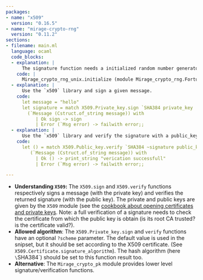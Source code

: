 ```yaml
---
packages:
- name: "x509"
  version: "0.16.5"
- name: "mirage-crypto-rng"
  version: "0.11.2"
sections:
- filename: main.ml
  language: ocaml
  code_blocks:
  - explanation: |
      The signature function needs a initialized random number generator.
    code: |
      Mirage_crypto_rng_unix.initialize (module Mirage_crypto_rng.Fortuna);;
  - explanation: |
      Use the `x509` library and sign a given message.
    code:
	  let message = "hello"
      let signature = match X509.Private_key.sign `SHA384 private_key
        (`Message (Cstruct.of_string message)) with
           | Ok sign -> sign
           | Error (`Msg error) -> failwith error;;
  - explanation: |
      Use the `x509` library and verify the signature with a public_key.
    code:
      let () = match X509.Public_key.verify `SHA384 ~signature public_key 
	     (`Message (Cstruct.of_string message)) with
		   | Ok () -> print_string "verication successfull"
		   | Error (`Msg error) -> failwith error;;

---
```


- **Understanding `X509`:** The `X509.sign` and `X509.verify` functions respectively signs a message (with the private key) and verifies the returned signature (with the public key). The private and public keys are given by the `X509` module (see the [cookbook about opening certificates and private keys](/cookbook/cryptography/opening_certificates_and_keys). Note: a full verification of a signature needs to check the certificate from which the public key is obtain (is its root CA trusted? is the certificate valid?).
- **Allowed algorithm**: The `X509.Private_key.sign` and `verify` functions have an optional `?scheme` parameter. The default value is used in the snipset, but it should be set according to the X509 certificate. (See `X509.Certificate.signature_algorithm`). The hash algorithm (here `\`SHA384`) should be set to this function result too.
- **Alternative**: The `Mirage_crypto_pk` module provides lower level signature/verification functions.
